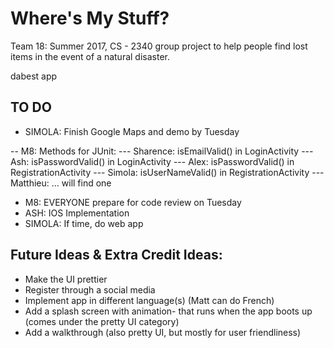 # Where's My Stuff?

Team 18: Summer 2017, CS - 2340 group project to help people find lost items in the event of a natural disaster.

dabest app

## TO DO
- SIMOLA: Finish Google Maps and demo by Tuesday

-- M8: Methods for JUnit:
--- Sharence: isEmailValid() in LoginActivity
--- Ash: isPasswordValid() in LoginActivity
--- Alex: isPasswordValid() in RegistrationActivity
--- Simola: isUserNameValid() in RegistrationActivity
--- Matthieu: ... will find one

- M8: EVERYONE prepare for code review on Tuesday
- ASH: IOS Implementation
- SIMOLA: If time, do web app


## Future Ideas & Extra Credit Ideas:
- Make the UI prettier
- Register through a social media
- Implement app in different language(s) (Matt can do French)
- Add a splash screen with animation- that runs when the app boots up (comes under the pretty UI category)
- Add a walkthrough (also pretty UI, but mostly for user friendliness)
